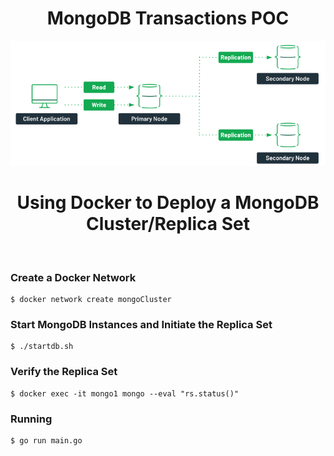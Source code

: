 <div style="text-align: center;">
  <h1 align="center">MongoDB Transactions POC</h1>
  <p align="center">
    <img src=".images/cluster-mongodb.png"  width="764" />
  </p> 
  <h1 align="center">Using Docker to Deploy a MongoDB Cluster/Replica Set</h1>  
</div>
<br />

### Create a Docker Network

```
$ docker network create mongoCluster
```

### Start MongoDB Instances and Initiate the Replica Set

```
$ ./startdb.sh
```

### Verify the Replica Set

```
$ docker exec -it mongo1 mongo --eval "rs.status()"
```

### Running

```
$ go run main.go
```